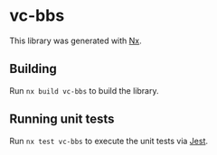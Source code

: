 # vc-bbs

This library was generated with [Nx](https://nx.dev).

## Building

Run `nx build vc-bbs` to build the library.

## Running unit tests

Run `nx test vc-bbs` to execute the unit tests via [Jest](https://jestjs.io).
